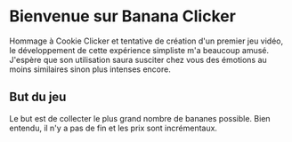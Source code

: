 # Bienvenue sur Banana Clicker

Hommage à Cookie Clicker et tentative de création d'un premier jeu vidéo, le développement de cette expérience simpliste m'a beaucoup amusé. J'espère que son utilisation saura susciter chez vous des émotions au moins similaires sinon plus intenses encore.

## But du jeu
Le but est de collecter le plus grand nombre de bananes possible. Bien entendu, il n'y a pas de fin et les prix sont incrémentaux.